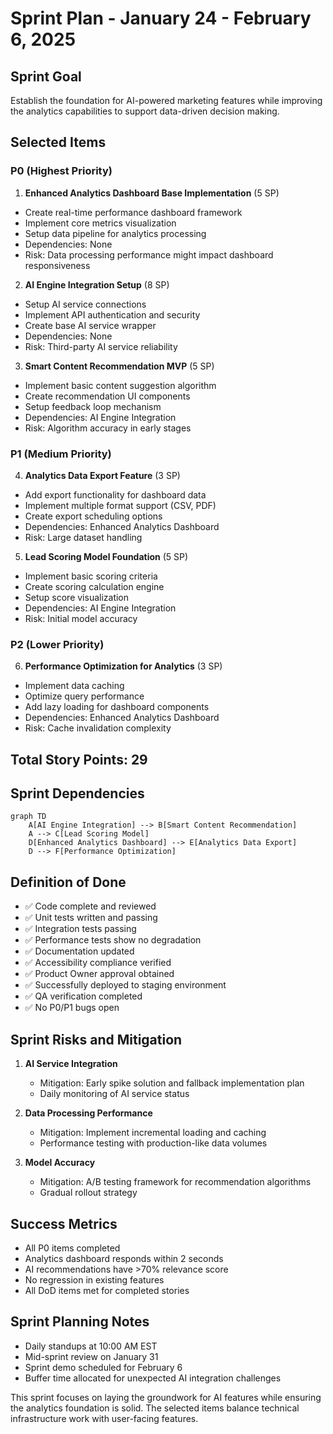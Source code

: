 # Sprint Plan - January 24 - February 6, 2025

## Sprint Goal

Establish the foundation for AI-powered marketing features while improving the analytics
capabilities to support data-driven decision making.

## Selected Items

### P0 (Highest Priority)

1. **Enhanced Analytics Dashboard Base Implementation** (5 SP)

- Create real-time performance dashboard framework
- Implement core metrics visualization
- Setup data pipeline for analytics processing
- Dependencies: None
- Risk: Data processing performance might impact dashboard responsiveness

2. **AI Engine Integration Setup** (8 SP)

- Setup AI service connections
- Implement API authentication and security
- Create base AI service wrapper
- Dependencies: None
- Risk: Third-party AI service reliability

3. **Smart Content Recommendation MVP** (5 SP)

- Implement basic content suggestion algorithm
- Create recommendation UI components
- Setup feedback loop mechanism
- Dependencies: AI Engine Integration
- Risk: Algorithm accuracy in early stages

### P1 (Medium Priority)

4. **Analytics Data Export Feature** (3 SP)

- Add export functionality for dashboard data
- Implement multiple format support (CSV, PDF)
- Create export scheduling options
- Dependencies: Enhanced Analytics Dashboard
- Risk: Large dataset handling

5. **Lead Scoring Model Foundation** (5 SP)

- Implement basic scoring criteria
- Create scoring calculation engine
- Setup score visualization
- Dependencies: AI Engine Integration
- Risk: Initial model accuracy

### P2 (Lower Priority)

6. **Performance Optimization for Analytics** (3 SP)

- Implement data caching
- Optimize query performance
- Add lazy loading for dashboard components
- Dependencies: Enhanced Analytics Dashboard
- Risk: Cache invalidation complexity

## Total Story Points: 29

## Sprint Dependencies

```mermaid
graph TD
    A[AI Engine Integration] --> B[Smart Content Recommendation]
    A --> C[Lead Scoring Model]
    D[Enhanced Analytics Dashboard] --> E[Analytics Data Export]
    D --> F[Performance Optimization]
```

## Definition of Done

- ✅ Code complete and reviewed
- ✅ Unit tests written and passing
- ✅ Integration tests passing
- ✅ Performance tests show no degradation
- ✅ Documentation updated
- ✅ Accessibility compliance verified
- ✅ Product Owner approval obtained
- ✅ Successfully deployed to staging environment
- ✅ QA verification completed
- ✅ No P0/P1 bugs open

## Sprint Risks and Mitigation

1. **AI Service Integration**

    - Mitigation: Early spike solution and fallback implementation plan
    - Daily monitoring of AI service status

2. **Data Processing Performance**

    - Mitigation: Implement incremental loading and caching
    - Performance testing with production-like data volumes

3. **Model Accuracy**
    - Mitigation: A/B testing framework for recommendation algorithms
    - Gradual rollout strategy

## Success Metrics

- All P0 items completed
- Analytics dashboard responds within 2 seconds
- AI recommendations have >70% relevance score
- No regression in existing features
- All DoD items met for completed stories

## Sprint Planning Notes

- Daily standups at 10:00 AM EST
- Mid-sprint review on January 31
- Sprint demo scheduled for February 6
- Buffer time allocated for unexpected AI integration challenges

This sprint focuses on laying the groundwork for AI features while ensuring the analytics foundation
is solid. The selected items balance technical infrastructure work with user-facing features.
